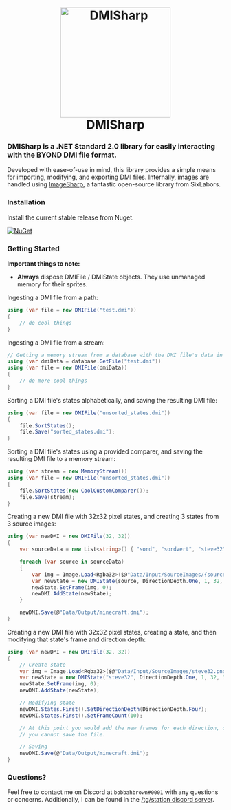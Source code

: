 <h1 align="center">
<img src="https://melonmesa.com/storage/dmisharp.png" alt="DMISharp" width="256"/>
<br/>
DMISharp
</h1>

### **DMISharp** is a .NET Standard 2.0 library for easily interacting with the BYOND DMI file format.

Developed with ease-of-use in mind, this library provides a simple means for importing, modifying, and exporting DMI files. Internally, images are handled using [ImageSharp](https://github.com/SixLabors/ImageSharp), a fantastic open-source library from SixLabors.

### Installation

Install the current stable release from Nuget.

[![NuGet](https://img.shields.io/nuget/v/DMISharp.svg)](https://www.nuget.org/packages/DMISharp/)

### Getting Started

**Important things to note:**
- **Always** dispose DMIFile / DMIState objects. They use unmanaged memory for their sprites.

Ingesting a DMI file from a path:
```csharp
using (var file = new DMIFile("test.dmi"))
{
    // do cool things
}
```

Ingesting a DMI file from a stream:
```csharp
// Getting a memory stream from a database with the DMI file's data in the response
using (var dmiData = database.GetFile("test.dmi"))
using (var file = new DMIFile(dmiData))
{
    // do more cool things
}
```

Sorting a DMI file's states alphabetically, and saving the resulting DMI file:
```csharp
using (var file = new DMIFile("unsorted_states.dmi")) 
{
    file.SortStates();
    file.Save("sorted_states.dmi");
}
```

Sorting a DMI file's states using a provided comparer, and saving the resulting DMI file to a memory stream:
```csharp
using (var stream = new MemoryStream())
using (var file = new DMIFile("unsorted_states.dmi"))
{
    file.SortStates(new CoolCustomComparer());
    file.Save(stream);
}
```

Creating a new DMI file with 32x32 pixel states, and creating 3 states from 3 source images:
```csharp
using (var newDMI = new DMIFile(32, 32)) 
{
    var sourceData = new List<string>() { "sord", "sordvert", "steve32" };

    foreach (var source in sourceData)
    {
        var img = Image.Load<Rgba32>($@"Data/Input/SourceImages/{source}.png");
        var newState = new DMIState(source, DirectionDepth.One, 1, 32, 32);
        newState.SetFrame(img, 0);
        newDMI.AddState(newState);
    }

    newDMI.Save(@"Data/Output/minecraft.dmi");
}
```

Creating a new DMI file with 32x32 pixel states, creating a state, and then modifying that state's frame and direction depth:
```csharp
using (var newDMI = new DMIFile(32, 32))
{
    // Create state
    var img = Image.Load<Rgba32>($@"Data/Input/SourceImages/steve32.png");
    var newState = new DMIState("steve32", DirectionDepth.One, 1, 32, 32);
    newState.SetFrame(img, 0);
    newDMI.AddState(newState);

    // Modifying state
    newDMI.States.First().SetDirectionDepth(DirectionDepth.Four);
    newDMI.States.First().SetFrameCount(10);

    // At this point you would add the new frames for each direction, otherwise
    // you cannot save the file.

    // Saving
    newDMI.Save(@"Data/Output/minecraft.dmi");
}
```


### Questions?

Feel free to contact me on Discord at `bobbahbrown#0001` with any questions or concerns. Additionally, I can be found in the [/tg/station discord server](https://discord.gg/ss13).
